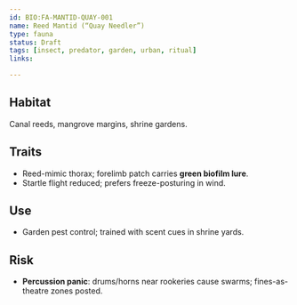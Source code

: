 ```yaml
---
id: BIO:FA-MANTID-QUAY-001
name: Reed Mantid (“Quay Needler”)
type: fauna
status: Draft
tags: [insect, predator, garden, urban, ritual]
links:

---
```


## Habitat
Canal reeds, mangrove margins, shrine gardens.

## Traits
- Reed-mimic thorax; forelimb patch carries **green biofilm lure**.
- Startle flight reduced; prefers freeze-posturing in wind.

## Use
- Garden pest control; trained with scent cues in shrine yards.

## Risk
- **Percussion panic**: drums/horns near rookeries cause swarms; fines-as-theatre zones posted.
